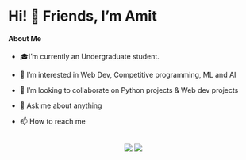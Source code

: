 # Hi! 👋 Friends, I’m Amit
<!-- ![](https://komarev.com/ghpvc/?username=itzwow) -->

#### About Me
- 🎓I’m currently an Undergraduate student.

- 👀 I’m interested in Web Dev, Competitive programming, ML and AI

- 💞️ I’m looking to collaborate on Python projects & Web dev projects

- 💬 Ask me about anything

- 📫 How to reach me <br><br> 
  


<p align="center">    
    <img src="https://github-readme-stats.vercel.app/api?username=itzwow&show_icons=true&theme=tokyonight" />
    <img src="https://github-readme-streak-stats.herokuapp.com/?user=itzwow&theme=tokyonight"/>
 
</p>
  
